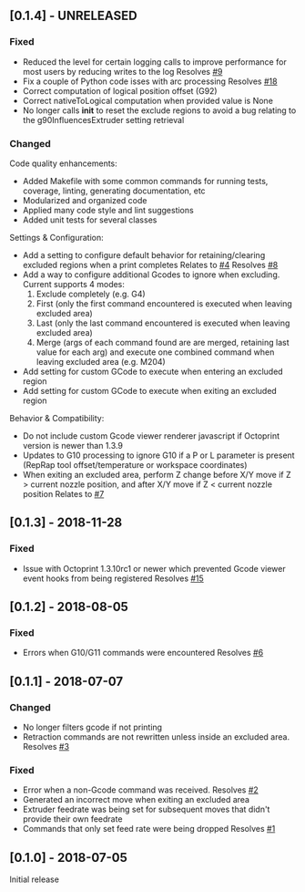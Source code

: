 
## [0.1.4] - UNRELEASED

### Fixed
- Reduced the level for certain logging calls to improve performance for most users by reducing writes to the log
  Resolves [#9](https://github.com/bradcfisher/OctoPrint-ExcludeRegionPlugin/issues/9)
- Fix a couple of Python code isses with arc processing
  Resolves [#18](https://github.com/bradcfisher/OctoPrint-ExcludeRegionPlugin/issues/18)
- Correct computation of logical position offset (G92)
- Correct nativeToLogical computation when provided value is None
- No longer calls __init__ to reset the exclude regions to avoid a bug relating to the g90InfluencesExtruder setting retrieval

### Changed

Code quality enhancements:
- Added Makefile with some common commands for running tests, coverage, linting, generating documentation, etc
- Modularized and organized code
- Applied many code style and lint suggestions
- Added unit tests for several classes

Settings & Configuration:
- Add a setting to configure default behavior for retaining/clearing excluded regions when a print completes
  Relates to [#4](https://github.com/bradcfisher/OctoPrint-ExcludeRegionPlugin/issues/4)
  Resolves [#8](https://github.com/bradcfisher/OctoPrint-ExcludeRegionPlugin/issues/8)
- Add a way to configure additional Gcodes to ignore when excluding.  Current supports 4 modes:
  1) Exclude completely (e.g. G4)
  2) First (only the first command encountered is executed when leaving excluded area)
  3) Last (only the last command encountered is executed when leaving excluded area)
  4) Merge (args of each command found are are merged, retaining last value for each arg) and execute one combined command when leaving excluded area (e.g. M204)
- Add setting for custom GCode to execute when entering an excluded region
- Add setting for custom GCode to execute when exiting an excluded region

Behavior & Compatibility:
- Do not include custom Gcode viewer renderer javascript if Octoprint version is newer than 1.3.9
- Updates to G10 processing to ignore G10 if a P or L parameter is present (RepRap tool offset/temperature or workspace coordinates)
- When exiting an excluded area, perform Z change before X/Y move if Z > current nozzle position, and after X/Y move if Z < current nozzle position
  Relates to [#7](https://github.com/bradcfisher/OctoPrint-ExcludeRegionPlugin/issues/7)

## [0.1.3] - 2018-11-28

### Fixed
- Issue with Octoprint 1.3.10rc1 or newer which prevented Gcode viewer event hooks from being registered
  Resolves [#15](https://github.com/bradcfisher/OctoPrint-ExcludeRegionPlugin/issues/15)

## [0.1.2] - 2018-08-05

### Fixed
- Errors when G10/G11 commands were encountered
  Resolves [#6](https://github.com/bradcfisher/OctoPrint-ExcludeRegionPlugin/issues/6)

## [0.1.1] - 2018-07-07

### Changed
- No longer filters gcode if not printing
- Retraction commands are not rewritten unless inside an excluded area.
  Resolves [#3](https://github.com/bradcfisher/OctoPrint-ExcludeRegionPlugin/issues/3)

### Fixed
- Error when a non-Gcode command was received.
  Resolves [#2](https://github.com/bradcfisher/OctoPrint-ExcludeRegionPlugin/issues/2)
- Generated an incorrect move when exiting an excluded area
- Extruder feedrate was being set for subsequent moves that didn't provide their own feedrate
- Commands that only set feed rate were being dropped
  Resolves [#1](https://github.com/bradcfisher/OctoPrint-ExcludeRegionPlugin/issues/1)

## [0.1.0] - 2018-07-05

Initial release
